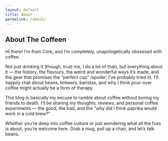 ```yaml
---
layout: default
title: About
permalink: /about/
---
```


## About The Coffeen

Hi there! I’m from Cork, and I’m completely, unapologetically obsessed with coffee.

Not just drinking it (though, trust me, I do a lot of that), but everything about it — the history, the flavours, the weird and wonderful ways it’s made, and the gear that promises the “perfect cup” (spoiler: I’ve probably tried it). I’ll happily chat about beans, brewers, baristas, and why I think pour-over coffee might actually be a form of therapy.

This blog is basically my excuse to ramble about coffee without boring my friends to death. I’ll be sharing my thoughts, reviews, and personal coffee experiments — the good, the bad, and the "why did I think paprika would work in a cold brew?"

Whether you're deep into coffee culture or just wondering what all the fuss is about, you’re welcome here. Grab a mug, pull up a chair, and let’s talk beans.
